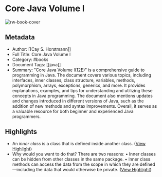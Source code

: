 # Core Java Volume I

![rw-book-cover](https://readwise-assets.s3.amazonaws.com/media/reader/parsed_document_assets/139662848/4QX3QPmmbChvh_qlR5-1yKfLqV2m9U3YuSHJbhUS9l4-cover-cover.jpeg)

## Metadata
- Author: [[Cay S. Horstmann]]
- Full Title: Core Java Volume I
- Category: #books
- Document Tags: [[java]] 
- Summary: "Core Java Volume I(12E)" is a comprehensive guide to programming in Java. The document covers various topics, including interfaces, inner classes, class structure, variables, methods, polymorphism, arrays, exceptions, generics, and more. It provides explanations, examples, and tips for understanding and utilizing these concepts in Java programming. The document also mentions updates and changes introduced in different versions of Java, such as the addition of new methods and syntax improvements. Overall, it serves as a valuable resource for both beginner and experienced Java programmers.

## Highlights
- An *inner class* is a class that is defined inside another class. ([View Highlight](https://read.readwise.io/read/01j184wbyqwke5pyjmghsg7064))
- Why would you want to do that? There are two reasons:
  • Inner classes can be hidden from other classes in the same package.
  • Inner class methods can access the data from the scope in which they are defined—including the data that would otherwise be private. ([View Highlight](https://read.readwise.io/read/01j184wq0v0q18x48c7pzgg02z))
